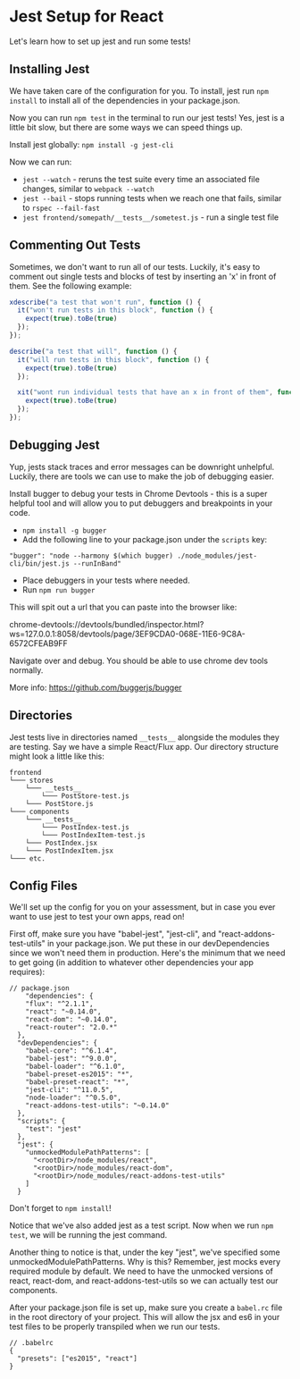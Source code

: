# Jest Setup for React

Let's learn how to set up jest and run some tests!

## Installing Jest

We have taken care of the configuration for you. To install, jest run `npm install` to install all of the dependencies in your package.json.

Now you can run `npm test` in the terminal to run our jest tests! Yes, jest is a little bit slow, but there are some ways we can speed things up.

Install jest globally: `npm install -g jest-cli`

Now we can run:

* `jest --watch` - reruns the test suite every time an associated file changes, similar to `webpack --watch`
* `jest --bail` - stops running tests when we reach one that fails, similar to `rspec --fail-fast`
* `jest frontend/somepath/__tests__/sometest.js` - run a single test file 

## Commenting Out Tests

Sometimes, we don't want to run all of our tests. Luckily, it's easy to comment out single tests and blocks of test by inserting an 'x' in front of them. See the following example:

```javascript
xdescribe("a test that won't run", function () {
  it("won't run tests in this block", function () {
    expect(true).toBe(true)
  });
});

describe("a test that will", function () {
  it("will run tests in this block", function () {
    expect(true).toBe(true)
  });

  xit("wont run individual tests that have an x in front of them", function () {
    expect(true).toBe(true)
  });
});
```


## Debugging Jest

Yup, jests stack traces and error messages can be downright unhelpful. Luckily, there are tools we can use to make the job of debugging easier.

Install bugger to debug your tests in Chrome Devtools - this is a super helpful tool and will allow you to put debuggers and breakpoints in your code.

  * `npm install -g bugger`
  * Add the following line to your package.json under the `scripts` key:

  `"bugger": "node --harmony $(which bugger) ./node_modules/jest-cli/bin/jest.js --runInBand"`

  * Place debuggers in your tests where needed.
  * Run `npm run bugger`

This will spit out a url that you can paste into the browser like:

chrome-devtools://devtools/bundled/inspector.html?ws=127.0.0.1:8058/devtools/page/3EF9CDA0-068E-11E6-9C8A-6572CFEAB9FF

Navigate over and debug. You should be able to use chrome dev tools normally.

More info: https://github.com/buggerjs/bugger

## Directories

Jest tests live in directories named `__tests__` alongside the modules they are testing. Say we have a simple React/Flux app. Our directory structure might look a little like this:

```
frontend
└─── stores
    └─── __tests__
        └─── PostStore-test.js
    └─── PostStore.js
└─── components
    └─── __tests__
        └─── PostIndex-test.js
        └─── PostIndexItem-test.js
    └─── PostIndex.jsx
    └─── PostIndexItem.jsx
└─── etc.
```

## Config Files

We'll set up the config for you on your assessment, but in case you ever want to use jest to test your own apps, read on!

First off, make sure you have "babel-jest", "jest-cli", and
"react-addons-test-utils" in your package.json. We put these in our devDependencies since we won't need them in production. Here's the minimum that we need to get going (in addition to whatever other dependencies your app requires):

```
// package.json
    "dependencies": {
    "flux": "^2.1.1",
    "react": "~0.14.0",
    "react-dom": "~0.14.0",
    "react-router": "2.0.*"
  },
  "devDependencies": {
    "babel-core": "^6.1.4",
    "babel-jest": "^9.0.0",
    "babel-loader": "^6.1.0",
    "babel-preset-es2015": "*",
    "babel-preset-react": "*",
    "jest-cli": "^11.0.5",
    "node-loader": "^0.5.0",
    "react-addons-test-utils": "~0.14.0"
  },
  "scripts": {
    "test": "jest"
  },
  "jest": {
    "unmockedModulePathPatterns": [
      "<rootDir>/node_modules/react",
      "<rootDir>/node_modules/react-dom",
      "<rootDir>/node_modules/react-addons-test-utils"
    ]
  }
```

Don't forget to `npm install`!

Notice that we've also added jest as a test script. Now when we run `npm test`, we will be running the jest command.

Another thing to notice is that, under the key "jest", we've specified some unmockedModulePathPatterns. Why is this? Remember, jest mocks every required module by default. We need to have the unmocked versions of react, react-dom, and react-addons-test-utils so we can actually test our components.

After your package.json file is set up, make sure you create a `babel.rc` file in the root directory of your project. This will allow the jsx and es6 in your test files to be properly transpiled when we run our tests.

```
// .babelrc
{
  "presets": ["es2015", "react"]
}

```
